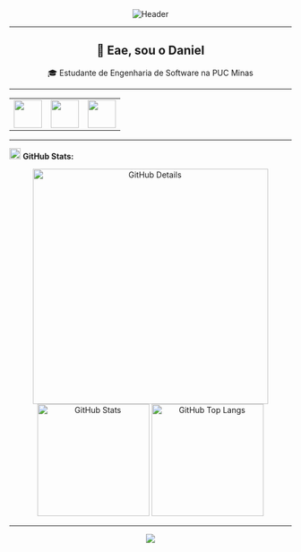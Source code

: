 <!-- BANNER -->
<div align="center">
<img alt="Header" src="https://user-images.githubusercontent.com/74038190/221352987-68da234d-4d62-4e9d-9d7f-098dc657c2dc.gif"/>
</div>


---

<!-- APRESENTAÇÃO -->
<h2 align="center">👋 Eae, sou o Daniel</h2>
<p align="center">
🎓 Estudante de Engenharia de Software na PUC Minas<br>
</p>

---

<!-- ÍCONES DE CONTATO -->
<div align="center">
<table>
<tr>
<td>
<a href="https://github.com/daniel-alv-1" target="_blank" rel="noopener noreferrer">
<img src="https://github.githubassets.com/images/modules/logos_page/GitHub-Mark.png" width="50px" height="50px"/>
</a>
</td>
<td>
<a href="https://www.linkedin.com/in/daniel-alves-oliveira-2b29b0318" target="_blank" rel="noopener noreferrer">
<img src="https://cdn-icons-png.flaticon.com/512/174/174857.png" width="50px" height="50px"/>
</a>
</td>
<td>
<a href="mailto:dnnn.alv@gmail.com?subject=Contato%20via%20GitHub&body=Olá%20Daniel,%20vi%20seu%20perfil%20no%20GitHub%20e%20gostaria%20de%20falar%20com%20você." target="_blank" rel="noopener noreferrer">
<img src="https://cdn-icons-png.flaticon.com/512/732/732200.png" width="50px" height="50px"/>
</a>
</td>
</tr>
</table>
</div>

---

<!-- ESTATÍSTICAS -->
<img height="20" alt="GIF" src="https://raw.githubusercontent.com/daniel-alv-1/daniel-alv-1/main/img/graphic.gif"/> **GitHub Stats:**

<div align="center">
<img alt="GitHub Details" width="420px" src="http://github-profile-summary-cards.vercel.app/api/cards/profile-details?username=daniel-alv-1&theme=github_dark"/>
<img alt="GitHub Stats" width="200px" src="http://github-profile-summary-cards.vercel.app/api/cards/stats?username=daniel-alv-1&theme=github_dark"/>
<img alt="GitHub Top Langs" width="200px" src="http://github-profile-summary-cards.vercel.app/api/cards/repos-per-language?username=daniel-alv-1&theme=github_dark"/>
</div>

---


<!-- ANIMAÇÃO DE ONDA -->
<div align="center">
<img src="https://capsule-render.vercel.app/api?type=waving&color=0:0f0c29,100:302b63&height=100&section=footer"/>
</div>
